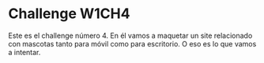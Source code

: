 # Challenge W1CH4

Este es el challenge número 4. En él vamos a maquetar un site relacionado con mascotas tanto para móvil como para escritorio. O eso es lo que vamos a intentar.
